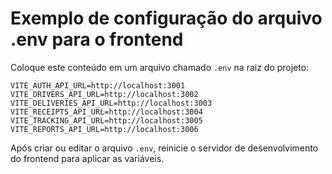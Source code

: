 # Exemplo de configuração do arquivo .env para o frontend

Coloque este conteúdo em um arquivo chamado `.env` na raiz do projeto:

```env
VITE_AUTH_API_URL=http://localhost:3001
VITE_DRIVERS_API_URL=http://localhost:3002
VITE_DELIVERIES_API_URL=http://localhost:3003
VITE_RECEIPTS_API_URL=http://localhost:3004
VITE_TRACKING_API_URL=http://localhost:3005
VITE_REPORTS_API_URL=http://localhost:3006
```

Após criar ou editar o arquivo `.env`, reinicie o servidor de desenvolvimento do frontend para aplicar as variáveis. 